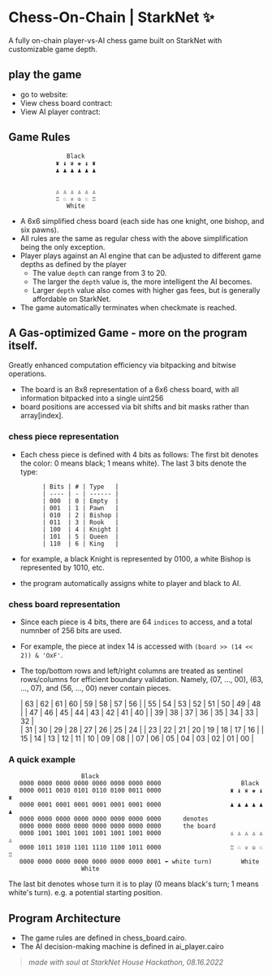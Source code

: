 # Chess-On-Chain | StarkNet  ✨

A fully on-chain player-vs-AI chess game built on StarkNet with customizable game depth.

## play the game 
- go to website: 
- View chess board contract: 
- View AI player contract: 

## Game Rules

                    Black
                 ♜ ♝ ♛ ♚ ♝ ♜
                 ♟ ♟ ♟ ♟ ♟ ♟


                 ♙ ♙ ♙ ♙ ♙ ♙
                 ♖ ♘ ♕ ♔ ♘ ♖
                    White

- A 6x6 simplified chess board (each side has one knight, one bishop, and six pawns).
- All rules are the same as regular chess with the above simplification being the only exception.  
- Player plays against an AI engine that can be adjusted to different game depths as defined by the player
    - The value `depth` can range from 3 to 20. 
    - The larger the `depth` value is, the more intelligent the AI becomes.
    - Larger `depth` value also comes with higher gas fees, but is generally affordable on StarkNet.
- The game automatically terminates when checkmate is reached. 

## A Gas-optimized Game - more on the program itself. 
Greatly enhanced computation efficiency via bitpacking and bitwise operations. 
- The board is an 8x8 representation of a 6x6 chess board, with all information bitpacked into a single uint256
- board positions are accessed via bit shifts and bit masks rather than array[index].

### chess piece representation 
- Each chess piece is defined with 4 bits as follows:
    The first bit denotes the color: 0 means black; 1 means white).
    The last 3 bits denote the type:

            | Bits | # | Type   |
            | ---- | - | ------ |
            | 000  | 0 | Empty  |
            | 001  | 1 | Pawn   |
            | 010  | 2 | Bishop |
            | 011  | 3 | Rook   |
            | 100  | 4 | Knight |
            | 101  | 5 | Queen  |
            | 110  | 6 | King   |

- for example, a black Knight is represented by 0100, a white Bishop is represented by 1010, etc. 
- the program automatically assigns white to player and black to AI. 

### chess board representation
- Since each piece is 4 bits, there are 64 `indices` to access, and a total numnber of 256 bits are used. 
- For example, the piece at index 14 is accessed with `(board >> (14 << 2)) & 'OxF'`.
- The top/bottom rows and left/right columns are treated as sentinel rows/columns for efficient
boundary validation. Namely, (07, ..., 00), (63, ..., 07), and (56, ..., 00) never contain pieces.


    | 63 | 62 | 61 | 60 | 59 | 58 | 57 | 56 |
    | 55 | 54 | 53 | 52 | 51 | 50 | 49 | 48 |
    | 47 | 46 | 45 | 44 | 43 | 42 | 41 | 40 |
    | 39 | 38 | 37 | 36 | 35 | 34 | 33 | 32 |  
    | 31 | 30 | 29 | 28 | 27 | 26 | 25 | 24 |
    | 23 | 22 | 21 | 20 | 19 | 18 | 17 | 16 |
    | 15 | 14 | 13 | 12 | 11 | 10 | 09 | 08 |
    | 07 | 06 | 05 | 04 | 03 | 02 | 01 | 00 |

    

### A quick example
                        Black
       0000 0000 0000 0000 0000 0000 0000 0000                      Black
       0000 0011 0010 0101 0110 0100 0011 0000                   ♜ ♝ ♛ ♚ ♝ ♜
       0000 0001 0001 0001 0001 0001 0001 0000                   ♟ ♟ ♟ ♟ ♟ ♟
       0000 0000 0000 0000 0000 0000 0000 0000      denotes
       0000 0000 0000 0000 0000 0000 0000 0000      the board
       0000 1001 1001 1001 1001 1001 1001 0000                   ♙ ♙ ♙ ♙ ♙ ♙
       0000 1011 1010 1101 1110 1100 1011 0000                   ♖ ♘ ♕ ♔ ♘ ♖ 
       0000 0000 0000 0000 0000 0000 0000 0001 ⬅️ white turn)        White         
                        White                                       

The last bit denotes whose turn it is to play (0 means black's turn; 1 means white's turn). e.g. a potential starting position.

## Program Architecture
- The game rules are defined in chess_board.cairo.
- The AI decision-making machine is defined in ai_player.cairo

> *made with soul at StarkNet House Hackathon, 08.16.2022*
